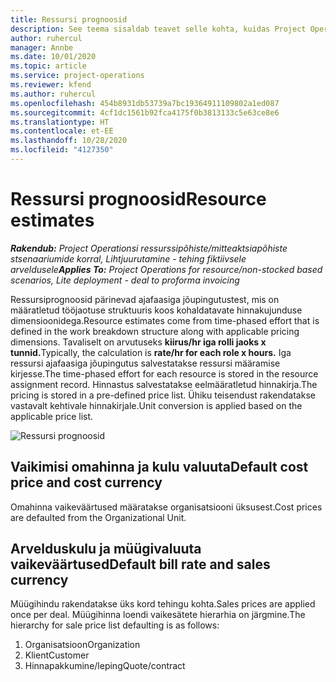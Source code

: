 ```yaml
---
title: Ressursi prognoosid
description: See teema sisaldab teavet selle kohta, kuidas Project Operationsis ressursiprognoose arvutatakse.
author: ruhercul
manager: Annbe
ms.date: 10/01/2020
ms.topic: article
ms.service: project-operations
ms.reviewer: kfend
ms.author: ruhercul
ms.openlocfilehash: 454b8931db53739a7bc19364911109802a1ed087
ms.sourcegitcommit: 4cf1dc1561b92fca4175f0b3813133c5e63ce8e6
ms.translationtype: HT
ms.contentlocale: et-EE
ms.lasthandoff: 10/28/2020
ms.locfileid: "4127350"
---
```

# <a name="resource-estimates"></a><span data-ttu-id="28a2c-103">Ressursi prognoosid</span><span class="sxs-lookup"><span data-stu-id="28a2c-103">Resource estimates</span></span>

<span data-ttu-id="28a2c-104">_**Rakendub:** Project Operationsi ressurssipõhiste/mitteaktsiapõhiste stsenaariumide korral,  Lihtjuurutamine - tehing fiktiivsele arveldusele_</span><span class="sxs-lookup"><span data-stu-id="28a2c-104">_**Applies To:** Project Operations for resource/non-stocked based scenarios, Lite deployment - deal to proforma invoicing_</span></span>

<span data-ttu-id="28a2c-105">Ressursiprognoosid pärinevad ajafaasiga jõupingutustest, mis on määratletud tööjaotuse struktuuris koos kohaldatavate hinnakujunduse dimensioonidega.</span><span class="sxs-lookup"><span data-stu-id="28a2c-105">Resource estimates come from time-phased effort that is defined in the work breakdown structure along with applicable pricing dimensions.</span></span> <span data-ttu-id="28a2c-106">Tavaliselt on arvutuseks **kiirus/hr iga rolli jaoks x tunnid.**</span><span class="sxs-lookup"><span data-stu-id="28a2c-106">Typically, the calculation is **rate/hr for each role x hours.**</span></span> <span data-ttu-id="28a2c-107">Iga ressursi ajafaasiga jõupingutus salvestatakse ressursi määramise kirjesse.</span><span class="sxs-lookup"><span data-stu-id="28a2c-107">The time-phased effort for each resource is stored in the resource assignment record.</span></span> <span data-ttu-id="28a2c-108">Hinnastus salvestatakse eelmääratletud hinnakirja.</span><span class="sxs-lookup"><span data-stu-id="28a2c-108">The pricing is stored in a pre-defined price list.</span></span> <span data-ttu-id="28a2c-109">Ühiku teisendust rakendatakse vastavalt kehtivale hinnakirjale.</span><span class="sxs-lookup"><span data-stu-id="28a2c-109">Unit conversion is applied based on the applicable price list.</span></span>

![Ressursi prognoosid](./media/navigation12.png)

## <a name="default-cost-price-and-cost-currency"></a><span data-ttu-id="28a2c-111">Vaikimisi omahinna ja kulu valuuta</span><span class="sxs-lookup"><span data-stu-id="28a2c-111">Default cost price and cost currency</span></span>

<span data-ttu-id="28a2c-112">Omahinna vaikeväärtused määratakse organisatsiooni üksusest.</span><span class="sxs-lookup"><span data-stu-id="28a2c-112">Cost prices are defaulted from the Organizational Unit.</span></span>

## <a name="default-bill-rate-and-sales-currency"></a><span data-ttu-id="28a2c-113">Arvelduskulu ja müügivaluuta vaikeväärtused</span><span class="sxs-lookup"><span data-stu-id="28a2c-113">Default bill rate and sales currency</span></span>

<span data-ttu-id="28a2c-114">Müügihindu rakendatakse üks kord tehingu kohta.</span><span class="sxs-lookup"><span data-stu-id="28a2c-114">Sales prices are applied once per deal.</span></span> <span data-ttu-id="28a2c-115">Müügihinna loendi vaikesätete hierarhia on järgmine.</span><span class="sxs-lookup"><span data-stu-id="28a2c-115">The hierarchy for sale price list defaulting is as follows:</span></span>

1. <span data-ttu-id="28a2c-116">Organisatsioon</span><span class="sxs-lookup"><span data-stu-id="28a2c-116">Organization</span></span>
2. <span data-ttu-id="28a2c-117">Klient</span><span class="sxs-lookup"><span data-stu-id="28a2c-117">Customer</span></span>
3. <span data-ttu-id="28a2c-118">Hinnapakkumine/leping</span><span class="sxs-lookup"><span data-stu-id="28a2c-118">Quote/contract</span></span>
